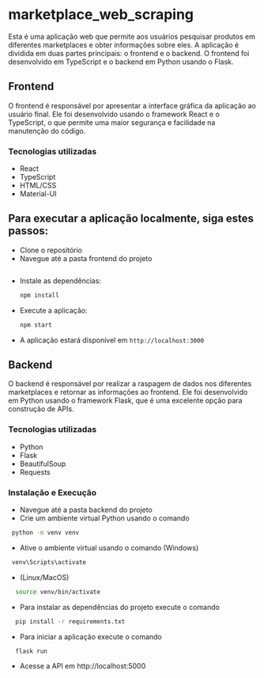 # marketplace_web_scraping

Esta é uma aplicação web que permite aos usuários pesquisar produtos em diferentes marketplaces e obter informações sobre eles. A aplicação é dividida em duas partes principais: o frontend e o backend. O frontend foi desenvolvido em TypeScript e o backend em Python usando o Flask.

## Frontend

O frontend é responsável por apresentar a interface gráfica da aplicação ao usuário final. Ele foi desenvolvido usando o framework React e o TypeScript, o que permite uma maior segurança e facilidade na manutenção do código.

### Tecnologias utilizadas
- React
- TypeScript
- HTML/CSS
- Material-UI

## Para executar a aplicação localmente, siga estes passos:
- Clone o repositório
- Navegue até a pasta frontend do projeto
  ```
- Instale as dependências:
  ```bash
  npm install
  ```
- Execute a aplicação:
  ```bash
  npm start
  ```
- A aplicação estará disponível em `http://localhost:3000`


## Backend

O backend é responsável por realizar a raspagem de dados nos diferentes marketplaces e retornar as informações ao frontend. Ele foi desenvolvido em Python usando o framework Flask, que é uma excelente opção para construção de APIs.

### Tecnologias utilizadas
- Python
- Flask
- BeautifulSoup
- Requests

### Instalação e Execução
- Navegue até a pasta backend do projeto
- Crie um ambiente virtual Python usando o comando
```bash
 python -m venv venv
 ```
- Ative o ambiente virtual usando o comando  (Windows)
```bash
 venv\Scripts\activate
  ```
- (Linux/MacOS)
```bash
  source venv/bin/activate 
```
- Para instalar as dependências do projeto execute o comando 
```bash
  pip install -r requirements.txt
```
- Para iniciar a aplicação execute o comando
```bash
  flask run
```
- Acesse a API em http://localhost:5000
